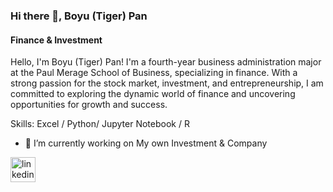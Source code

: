 ### Hi there 👋, Boyu (Tiger) Pan
#### Finance & Investment
Hello, I'm Boyu (Tiger) Pan! I'm a fourth-year business administration major at the Paul Merage School of Business, specializing in finance. With a strong passion for the stock market, investment, and entrepreneurship, I am committed to exploring the dynamic world of finance and uncovering opportunities for growth and success.

Skills: Excel / Python/ Jupyter Notebook / R 

- 🔭 I’m currently working on My own Investment & Company 


[<img src='https://cdn.jsdelivr.net/npm/simple-icons@3.0.1/icons/linkedin.svg' alt='linkedin' height='40'>](https://www.linkedin.com/in/boyu-pan-1086b31bb//)  



